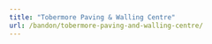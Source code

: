```yaml
---
title: "Tobermore Paving & Walling Centre"
url: /bandon/tobermore-paving-and-walling-centre/
---
```

